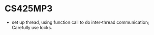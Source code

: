 # CS425MP3

* set up thread, using function call to do inter-thread communication;
Carefully use locks.
